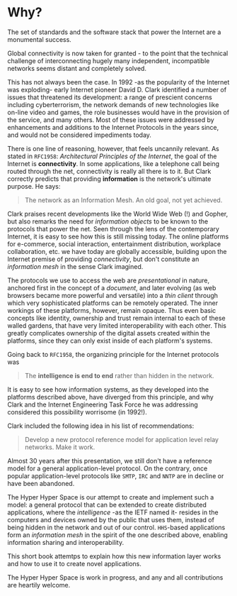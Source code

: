 # Why?

The set of standards and the software stack that power the Internet are a monumental success.

Global connectivity is now taken for granted - to the point that the technical challenge of interconnecting hugely many independent, incompatible networks seems distant and completely solved.

This has not always been the case. In 1992 -as the popularity of the Internet was exploding- early Internet pioneer David D. Clark identified a number of issues that threatened its development: a range of prescient concerns including cyberterrorism, the network demands of new technologies like on-line video and games, the role businesses would have in the provision of the service, and many others. Most of these issues were addressed by enhancements and additions to the Internet Protocols in the years since, and would not be considered impediments today.

There is one line of reasoning, however, that feels uncannily relevant. As stated in ```RFC1958```: _Architectural Principles of the Internet_, the goal of the Internet is __connectivity__. In some applications, like a telephone call being routed through the net, connectivity is really all there is to it. But Clark correctly predicts that providing __information__ is the network's ultimate purpose. He says:

> The network as an Information Mesh. An old goal, not yet achieved.

Clark praises recent developments like the World Wide Web (!) and Gopher, but also remarks the need for _information objects_ to be known to the protocols that power the net. Seen through the lens of the contemporary Internet, it is easy to see how this is still missing today. The online platforms for e-commerce, social interaction, entertainment distribution, workplace collaboration, etc. we have today are globally accessible, building upon the Internet premise of providing _connectivity_, but don't constitute an _information mesh_ in the sense Clark imagined.

The protocols we use to access the web are _presentational_ in nature, anchored first in the concept of a _document_, and later evolving (as web browsers became more powerful and versatile) into a _thin client_ through which very sophisticated platforms can be remotely operated. The inner workings of these platforms, however, remain opaque. Thus even basic concepts like identity, ownership and trust remain internal to each of these walled gardens, that have very limited interoperability with each other. This greatly complicates ownership of the digital assets created within the platforms, since they can only exist inside of each platform's systems.

Going back to ```RFC1958```, the organizing principle for the Internet protocols was

> The __intelligence is end to end__ rather than hidden in the network.

It is easy to see how information systems, as they developed into the platforms described above, have diverged from this principle, and why Clark and the Internet Engineering Task Force he was addressing considered this possibility worrisome (in 1992!).

Clark included the following idea in his list of recommendations:

> Develop a new protocol reference model for application
> level relay networks. Make it work.

Almost 30 years after this presentation, we still don't have a reference model for a general application-level protocol. On the contrary, once popular application-level protocols like ```SMTP```, ```IRC``` and ```NNTP``` are in decline or have been abandoned.

The Hyper Hyper Space is our attempt to create and implement such a model: a general protocol that can be extended to create distributed applications, where the _intelligence_ -as the IETF named it- resides in the computers and devices owned by the public that uses them, instead of being hidden in the network and out of our control. ```HHS```-based applications form an _information mesh_ in the spirit of the one described above, enabling information sharing and interoperability.

This short book attemtps to explain how this new information layer works and how to use it to create novel applications.

The Hyper Hyper Space is work in progress, and any and all contributions are heartily welcome.

